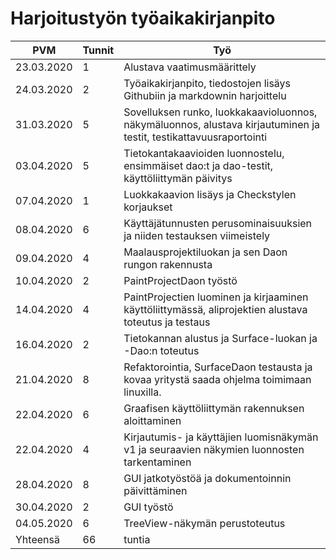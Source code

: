 # Harjoitustyön työaikakirjanpito

PVM | Tunnit | Työ
--- | ------ | ---
23.03.2020 | 1 | Alustava vaatimusmäärittely
24.03.2020 | 2 | Työaikakirjanpito, tiedostojen lisäys Githubiin ja markdownin harjoittelu
31.03.2020 | 5 | Sovelluksen runko, luokkakaavioluonnos, näkymäluonnos, alustava kirjautuminen ja testit, testikattavuusraportointi
03.04.2020 | 5 | Tietokantakaavioiden luonnostelu, ensimmäiset dao:t ja dao-testit, käyttöliittymän päivitys
07.04.2020 | 1 | Luokkakaavion lisäys ja Checkstylen korjaukset
08.04.2020 | 6 | Käyttäjätunnusten perusominaisuuksien ja niiden testauksen viimeistely
09.04.2020 | 4 | Maalausprojektiluokan ja sen Daon rungon rakennusta
10.04.2020 | 2 | PaintProjectDaon työstö
14.04.2020 | 4 | PaintProjectien luominen ja kirjaaminen käyttöliittymässä, aliprojektien alustava toteutus ja testaus
16.04.2020 | 2 | Tietokannan alustus ja Surface-luokan ja -Dao:n toteutus
21.04.2020 | 8 | Refaktorointia, SurfaceDaon testausta ja kovaa yritystä saada ohjelma toimimaan linuxilla.
22.04.2020 | 6 | Graafisen käyttöliittymän rakennuksen aloittaminen
22.04.2020 | 4 | Kirjautumis- ja käyttäjien luomisnäkymän v1 ja seuraavien näkymien luonnosten tarkentaminen
28.04.2020 | 8 | GUI jatkotyöstöä ja dokumentoinnin päivittäminen
30.04.2020 | 2 | GUI työstö
04.05.2020 | 6 | TreeView-näkymän perustoteutus
Yhteensä   | 66 |tuntia
